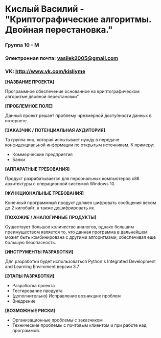 # Кислый Василий - "Криптографические алгоритмы. Двойная перестановка."
### Группа 10 - М
### Электронная почта: vasilek2005@gmail.com
### VK: http://www.vk.com/kisliyme


**[НАЗВАНИЕ ПРОЕКТА]**

Программное обеспечение основанное на криптографическом алгоритме двойной перестановки"

**[ПРОБЛЕМНОЕ ПОЛЕ]**

Данный проект решает проблему чрезмерной доступности данных в интернете.

**[ЗАКАЗЧИК / ПОТЕНЦИАЛЬНАЯ АУДИТОРИЯ]**

Та группа лиц, которая испытывает нужду в передаче конфиденциальной информации по открытым источникам. К примеру:

* Коммерческие предприятия
* Банки

**[АППАРАТНЫЕ ТРЕБОВАНИЯ]**

Продукт разрабатывается для персональных компьютеров x86 архитектуры с операционной системой Windows 10.

**[ФУНКЦИОНАЛЬНЫЕ ТРЕБОВАНИЯ]**

Конечный программный продукт должен шифровать сообщения весом до 2 килобайт, а также дешифрировать их.

**[ПОХОЖИЕ / АНАЛОГИЧНЫЕ ПРОДУКТЫ]**

Существует большое количество аналогов, однако большим преимуществом является то, что данная программа в дальнейшем может быть комбинирована с другими алгоритмами, обеспечивая еще большую безопасность.

**[ИНСТРУМЕНТЫ РАЗРАБОТКИ]**

 Для разработки будет использоваться Python's Integrated Development and Learning Enviroment версии 3.7

**[ЭТАПЫ РАЗРАБОТКИ]**

* Разработка проекта
* Тестирование продукта
* (дополнительно) Исправление возникших проблем
* Внедрение

**[ВОЗМОЖНЫЕ РИСКИ]**

* Организационные проблемы с заказчиком
* Технические проблемы с почтовым клиентом и при работе над программой.
